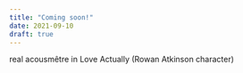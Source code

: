 ```yaml
---
title: "Coming soon!"
date: 2021-09-10
draft: true
---
```


real acousmêtre in Love Actually (Rowan Atkinson character)
